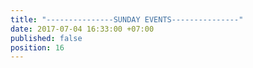 ```yaml
---
title: "---------------SUNDAY EVENTS---------------"
date: 2017-07-04 16:33:00 +07:00
published: false
position: 16
---
```


